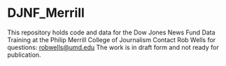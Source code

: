 # DJNF_Merrill
This repository holds code and data for the Dow Jones News Fund Data Training at the Philip Merrill College of Journalism
Contact Rob Wells for questions: robwells@umd.edu
The work is in draft form and not ready for publication.

